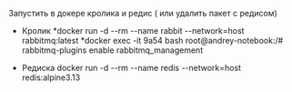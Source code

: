 Запустить в докере кролика и редис ( или удалить пакет с редисом)

* Кролик
  *docker run -d --rm --name rabbit --network=host rabbitmq:latest
  *docker exec -it 9a54 bash
 root@andrey-notebook:/# rabbitmq-plugins enable rabbitmq_management

* Редиска
 docker run -d --rm --name redis --network=host redis:alpine3.13



